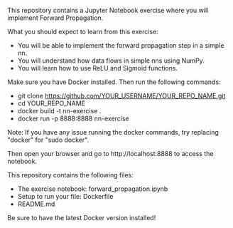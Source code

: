 This repository contains a Jupyter Notebook exercise where you will implement Forward Propagation.

What you should expect to learn from this exercise:
- You will be able to implement the forward propagation step in a simple nn.
- You will understand how data flows in simple nns using NumPy.
- You will learn how to use ReLU and Sigmoid functions.

Make sure you have Docker installed. Then run the following commands:

- git clone https://github.com/YOUR_USERNAME/YOUR_REPO_NAME.git
- cd YOUR_REPO_NAME
- docker build -t nn-exercise .
- docker run -p 8888:8888 nn-exercise

Note: If you have any issue running the docker commands, try replacing "docker" for "sudo docker".

Then open your browser and go to http://localhost:8888 to access the notebook.

This repository contains the following files:
- The exercise notebook: forward_propagation.ipynb
- Setup to run your file: Dockerfile
- README.md

Be sure to have the latest Docker version installed!

